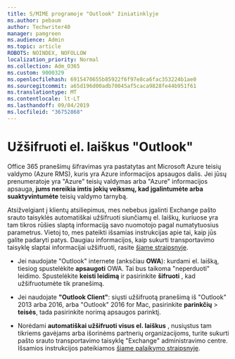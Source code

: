 ```yaml
---
title: S/MIME programoje "Outlook" žiniatinklyje
ms.author: pebaum
author: Techwriter40
manager: pamgreen
ms.audience: Admin
ms.topic: article
ROBOTS: NOINDEX, NOFOLLOW
localization_priority: Normal
ms.collection: Adm_O365
ms.custom: 9000329
ms.openlocfilehash: 6915470655b85922f6f97e8ca6fac353224b1ae0
ms.sourcegitcommit: a65d196d00adb70045af5caca9828fe44b951f61
ms.translationtype: MT
ms.contentlocale: lt-LT
ms.lasthandoff: 09/04/2019
ms.locfileid: "36752868"
---
```

# <a name="encrypt-email-messages-in-outlook"></a>Užšifruoti el. laiškus "Outlook"

Office 365 pranešimų šifravimas yra pastatytas ant Microsoft Azure teisių valdymo (Azure RMS), kuris yra Azure informacijos apsaugos dalis. Jei jūsų prenumeratoje yra "Azure" teisių valdymas arba "Azure" informacijos apsauga, **jums nereikia imtis jokių veiksmų, kad įgalintumėte arba suaktyvintumėte** teisių valdymo tarnybą.

Atsižvelgiant į klientų atsiliepimus, mes nebebus įgalinti Exchange pašto srauto taisyklės automatiškai užšifruoti siunčiamų el. laiškų, kuriuose yra tam tikros rūšies slaptą informaciją savo nuomotojo pagal numatytuosius parametrus. Vietoj to, mes pateikti išsamias instrukcijas apie tai, kaip jūs galite padaryti patys. Daugiau informacijos, kaip sukurti transportavimo taisyklę slaptai informacijai užšifruoti, rasite [šiame straipsnyje](https://aka.ms/OmeEtr).

- Jei naudojate "Outlook" internete (anksčiau **OWA**): kurdami el. laišką, tiesiog spustelėkite **apsaugoti** OWA. Tai bus taikoma "neperduoti" leidimo. Spustelėkite **keisti leidimą** ir pasirinkite **šifruoti** , kad užšifruotumėte tik pranešimą.

- Jei naudojate **"Outlook Client"**: siųsti užšifruotą pranešimą iš "Outlook" 2013 arba 2016, arba "Outlook" 2016 for Mac, pasirinkite **parinkčių** > **teisės**, tada pasirinkite norimą apsaugos parinktį.

- Norėdami **automatiškai užšifruoti visus el. laiškus** , nusiųstus tam tikriems gavėjams arba išorinėms partnerių organizacijoms, turite sukurti pašto srauto transportavimo taisyklę "Exchange" administravimo centre. Išsamios instrukcijos pateikiamos [šiame palaikymo straipsnyje](https://docs.microsoft.com/office365/securitycompliance/define-mail-flow-rules-to-encrypt-email#create-a-mail-flow-rule-to-encrypt-email-messages-with-the-new-ome-capabilities).

